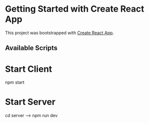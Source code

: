 # Getting Started with Create React App

This project was bootstrapped with [Create React App](https://github.com/facebook/create-react-app).

## Available Scripts

# Start Client

npm start

# Start Server

cd server --> npm run dev
